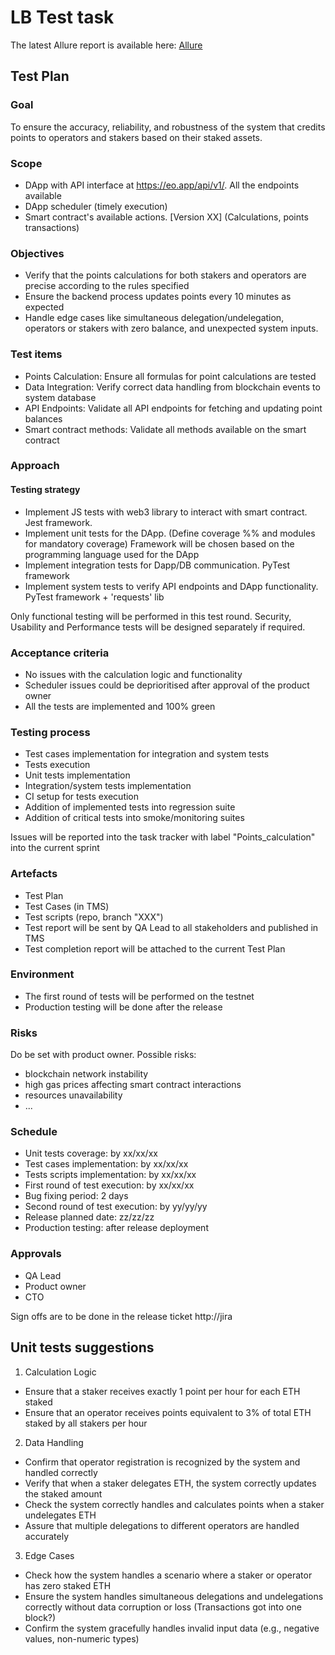 # LB Test task

The latest Allure report is available here: [Allure](https://cohuk.github.io/lb-test-task)

## Test Plan

### Goal

To ensure the accuracy, reliability, and robustness of the system that credits points to operators and stakers based on their staked assets.

### Scope

* DApp with API interface at https://eo.app/api/v1/. All the endpoints available
* DApp scheduler (timely execution)
* Smart contract's available actions. [Version XX] (Calculations, points transactions)

### Objectives

* Verify that the points calculations for both stakers and operators are precise according to the rules specified
* Ensure the backend process updates points every 10 minutes as expected
* Handle edge cases like simultaneous delegation/undelegation, operators or stakers with zero balance, and unexpected system inputs.

### Test items

* Points Calculation: Ensure all formulas for point calculations are tested
* Data Integration: Verify correct data handling from blockchain events to system database
* API Endpoints: Validate all API endpoints for fetching and updating point balances
* Smart contract methods: Validate all methods available on the smart contract

### Approach

#### Testing strategy

* Implement JS tests with web3 library to interact with smart contract. Jest framework.
* Implement unit tests for the DApp. (Define coverage %% and modules for mandatory coverage) Framework will be chosen based on the programming language used for the DApp
* Implement integration tests for Dapp/DB communication. PyTest framework
* Implement system tests to verify API endpoints and DApp functionality. PyTest framework + 'requests' lib

Only functional testing will be performed in this test round. Security, Usability and Performance tests will be designed separately if required.

### Acceptance criteria

* No issues with the calculation logic and functionality
* Scheduler issues could be deprioritised after approval of the product owner
* All the tests are implemented and 100% green

### Testing process

* Test cases implementation for integration and system tests
* Tests execution
* Unit tests implementation
* Integration/system tests implementation
* CI setup for tests execution
* Addition of implemented tests into regression suite
* Addition of critical tests into smoke/monitoring suites

Issues will be reported into the task tracker with label "Points_calculation" into the current sprint

### Artefacts

* Test Plan
* Test Cases (in TMS)
* Test scripts (repo, branch "XXX")
* Test report will be sent by QA Lead to all stakeholders and published in TMS
* Test completion report will be attached to the current Test Plan

### Environment

* The first round of tests will be performed on the testnet
* Production testing will be done after the release

### Risks

Do be set with product owner.
Possible risks:

* blockchain network instability
* high gas prices affecting smart contract interactions
* resources unavailability
* ...

### Schedule

* Unit tests coverage: by xx/xx/xx
* Test cases implementation: by xx/xx/xx
* Tests scripts implementation: by xx/xx/xx
* First round of test execution: by xx/xx/xx
* Bug fixing period: 2 days
* Second round of test execution: by yy/yy/yy
* Release planned date: zz/zz/zz
* Production testing: after release deployment

### Approvals

* QA Lead
* Product owner
* CTO

Sign offs are to be done in the release ticket http://jira

## Unit tests suggestions

1. Calculation Logic

* Ensure that a staker receives exactly 1 point per hour for each ETH staked
* Ensure that an operator receives points equivalent to 3% of total ETH staked by all stakers per hour

2. Data Handling

* Confirm that operator registration is recognized by the system and handled correctly
* Verify that when a staker delegates ETH, the system correctly updates the staked amount
* Check the system correctly handles and calculates points when a staker undelegates ETH
* Assure that multiple delegations to different operators are handled accurately

3. Edge Cases

* Check how the system handles a scenario where a staker or operator has zero staked ETH
* Ensure the system handles simultaneous delegations and undelegations correctly without data corruption or loss (Transactions got into one block?)
* Confirm the system gracefully handles invalid input data (e.g., negative values, non-numeric types)
